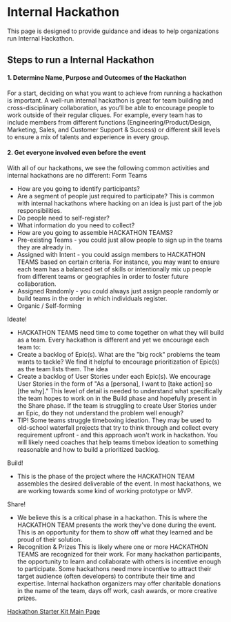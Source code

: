 # Internal Hackathon
This page is designed to provide guidance and ideas to help organizations run Internal Hackathon.

## Steps to run a Internal Hackathon

#### 1. Determine Name, Purpose and Outcomes of the Hackathon
For a start, deciding on what you want to achieve from running a hackathon is important. A well-run internal hackathon is great for team building and cross-disciplinary collaboration, as you’ll be able to encourage people to work outside of their regular cliques.
For example, every team has to include members from different functions (Engineering/Product/Design, Marketing, Sales, and Customer Support & Success) or different skill levels to ensure a mix of talents and experience in every group.

#### 2. Get everyone involved even before the event

With all of our hackathons, we see the following common activities and internal hackathons are no different:
Form Teams
- How are you going to identify participants?
-   Are a segment of people just required to participate? This is common with internal hackathons where hacking on an idea is just part of the job responsibilities.
-   Do people need to self-register?
-   What information do you need to collect?
- How are you going to assemble HACKATHON TEAMS?
-   Pre-existing Teams - you could just allow people to sign up in the teams they are already in.
-   Assigned with Intent - you could assign members to HACKATHON TEAMS based on certain criteria. For instance, you may want to ensure each team has a balanced set of skills or intentionally mix up people from different teams or geographies in order to foster future collaboration.
-   Assigned Randomly - you could always just assign people randomly or build teams in the order in which individuals register.
-   Organic / Self-forming

Ideate!
- HACKATHON TEAMS need time to come together on what they will build as a team. Every hackathon is different and yet we encourage each team to:
-   Create a backlog of Epic(s). What are the "big rock" problems the team wants to tackle? We find it helpful to encourage prioritization of Epic(s) as the team lists them. The idea 
-   Create a backlog of User Stories under each Epic(s). We encourage User Stories in the form of "As a [persona], I want to [take action] so [the why]." This level of detail is needed to understand what specifically the team hopes to work on in the Build phase and hopefully present in the Share phase. If the team is struggling to create User Stories under an Epic, do they not understand the problem well enough?
- TIP! Some teams struggle timeboxing ideation. They may be used to old-school waterfall projects that try to think through and collect every requirement upfront - and this approach won't work in hackathon. You will likely need coaches that help teams timebox ideation to something reasonable and how to build a prioritized backlog.

Build!
- This is the phase of the project where the HACKATHON TEAM assembles the desired deliverable of the event. In most hackathons, we are working towards some kind of working prototype or MVP.

Share!
- We believe this is a critical phase in a hackathon. This is where the HACKATHON TEAM presents the work they've done during the event. This is an opportunity for them to show off what they learned and be proud of their solution.
- Recognition & Prizes This is likely where one or more HACKATHON TEAMS are recognized for their work. For many hackathon participants, the opportunity to learn and collaborate with others is incentive enough to participate. Some hackathons need more incentive to attract their target audience (often developers) to contribute their time and expertise. Internal hackathon organizers may offer charitable donations in the name of the team, days off work, cash awards, or more creative prizes.

[Hackathon Starter Kit Main Page](https://github.com/microsoft/hackathon-starter-kit/)
